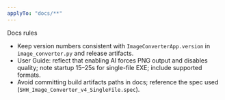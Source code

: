 ```yaml
---
applyTo: "docs/**"
---
```


Docs rules
- Keep version numbers consistent with `ImageConverterApp.version` in `image_converter.py` and release artifacts.
- User Guide: reflect that enabling AI forces PNG output and disables quality; note startup 15–25s for single-file EXE; include supported formats.
- Avoid committing build artifacts paths in docs; reference the spec used (`SHH_Image_Converter_v4_SingleFile.spec`).
